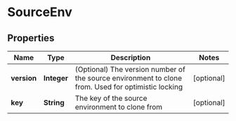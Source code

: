 

# SourceEnv


## Properties

| Name | Type | Description | Notes |
|------------ | ------------- | ------------- | -------------|
|**version** | **Integer** | (Optional) The version number of the source environment to clone from. Used for optimistic locking |  [optional] |
|**key** | **String** | The key of the source environment to clone from |  [optional] |



